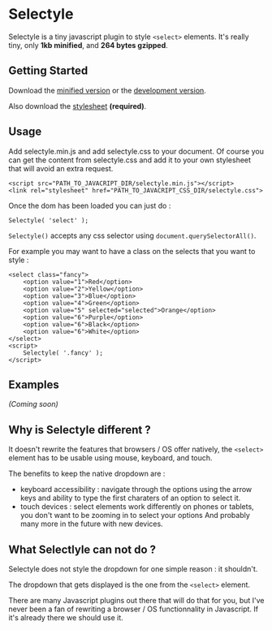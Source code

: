 # Selectyle

Selectyle is a tiny javascript plugin to style `<select>` elements.
It's really tiny, only __1kb minified__, and __264 bytes gzipped__.

## Getting Started
Download the [minified version][min] or the [development version][max].

Also download the [stylesheet][css] __(required)__.

[min]: https://raw.github.com/jeromesmadja/selectyle/master/dist/selectyle.min.js
[max]: https://raw.github.com/jeromesmadja/selectyle/master/dist/selectyle.js
[css]: https://raw.github.com/jeromesmadja/selectyle/master/selectyle.css

## Usage
Add selectyle.min.js and add selectyle.css to your document.
Of course you can get the content from selectyle.css and add it to your own stylesheet that will avoid an extra request.

	<script src="PATH_TO_JAVACRIPT_DIR/selectyle.min.js"></script>
	<link rel="stylesheet" href="PATH_TO_JAVACRIPT_CSS_DIR/selectyle.css">

Once the dom has been loaded you can just do :

    Selectyle( 'select' );

`Selectyle()` accepts any css selector using `document.querySelectorAll()`.

For example you may want to have a class on the selects that you want to style :

    <select class="fancy">
        <option value="1">Red</option>
		<option value="2">Yellow</option>
		<option value="3">Blue</option>
		<option value="4">Green</option>
		<option value="5" selected="selected">Orange</option>
		<option value="6">Purple</option>
		<option value="6">Black</option>
		<option value="6">White</option>
    </select>
    <script>
    	Selectyle( '.fancy' );
    </script>

## Examples
_(Coming soon)_

## Why is Selectyle different ?
It doesn't rewrite the features that browsers / OS offer natively, the `<select>` element has to be usable using mouse, keyboard, and touch.

The benefits to keep the native dropdown are :
- keyboard accessibility : navigate through the options using the arrow keys and ability to type the first charaters of an option to select it.
- touch devices : select elements work differently on phones or tablets, you don't want to be zooming in to select your options
And probably many more in the future with new devices.

## What Selectlyle can not do ?
Selectyle does not style the dropdown for one simple reason : it shouldn't.

The dropdown that gets displayed is the one from the `<select>` element.

There are many Javascript plugins out there that will do that for you, but I've never been a fan of rewriting a browser / OS functionnality in Javascript. If it's already there we should use it.